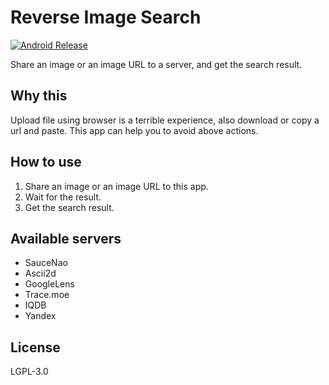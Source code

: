 # Reverse Image Search

[![Android Release](https://github.com/ZIDOUZI/Reverse-Image-Search/actions/workflows/android-release.yml/badge.svg)](https://github.com/ZIDOUZI/Reverse-Image-Search/actions/workflows/android-release.yml)

Share an image or an image URL to a server, and get the search result.

## Why this

Upload file using browser is a terrible experience, also download or copy a url and paste. This app can help you to avoid above actions.

## How to use

1. Share an image or an image URL to this app.
2. Wait for the result.
3. Get the search result.

## Available servers

- SauceNao
- Ascii2d
- GoogleLens
- Trace.moe
- IQDB
- Yandex

## License

LGPL-3.0